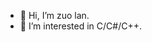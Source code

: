 - 👋 Hi, I’m zuo lan.
- 👀 I’m interested in C/C#/C++.

<!---
v-zuolan/v-zuolan is a ✨ special ✨ repository because its `README.md` (this file) appears on your GitHub profile.
You can click the Preview link to take a look at your changes.
--->
